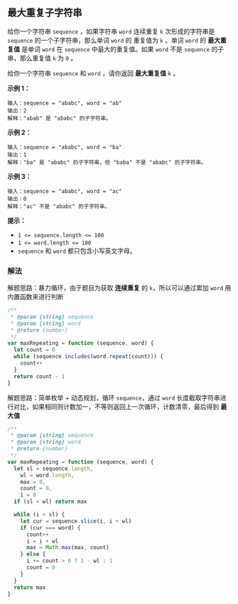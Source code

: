## 最大重复子字符串

给你一个字符串 `sequence` ，如果字符串 `word` 连续重复 `k` 次形成的字符串是 `sequence` 的一个子字符串，那么单词 `word` 的 重复值为 `k` 。单词 `word` 的 **最大重复值** 是单词 `word` 在 `sequence` 中最大的重复值。如果 `word` 不是 `sequence` 的子串，那么重复值 `k` 为 `0` 。

给你一个字符串 `sequence` 和 `word` ，请你返回 **最大重复值** `k` 。

**示例 1：**

```
输入：sequence = "ababc", word = "ab"
输出：2
解释："abab" 是 "ababc" 的子字符串。
```

**示例 2：**

```
输入：sequence = "ababc", word = "ba"
输出：1
解释："ba" 是 "ababc" 的子字符串，但 "baba" 不是 "ababc" 的子字符串。
```

**示例 3：**

```
输入：sequence = "ababc", word = "ac"
输出：0
解释："ac" 不是 "ababc" 的子字符串。
```

**提示：**

- `1 <= sequence.length <= 100`
- `1 <= word.length <= 100`
- `sequence` 和 `word` 都只包含小写英文字母。

### 解法

解题思路：暴力循环，由于题目为获取 **连续重复** 的 `k`，所以可以通过累加 `word` 用内置函数来进行判断

```js
/**
 * @param {string} sequence
 * @param {string} word
 * @return {number}
 */
var maxRepeating = function (sequence, word) {
  let count = 0
  while (sequence.includes(word.repeat(count))) {
    count++
  }
  return count - 1
}
```

解题思路：简单枚举 + 动态规划，循环 `sequence`，通过 `word` 长度截取字符串进行对比，如果相同则计数加一，不等则返回上一次循环，计数清零，最后得到 **最大值**

```js
/**
 * @param {string} sequence
 * @param {string} word
 * @return {number}
 */
var maxRepeating = function (sequence, word) {
  let sl = sequence.length,
    wl = word.length,
    max = 0,
    count = 0,
    i = 0
  if (sl < wl) return max

  while (i < sl) {
    let cur = sequence.slice(i, i + wl)
    if (cur === word) {
      count++
      i = i + wl
      max = Math.max(max, count)
    } else {
      i += count > 0 ? 1 - wl : 1
      count = 0
    }
  }
  return max
}
```

